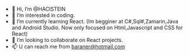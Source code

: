 - 👋 Hi, I’m @HACISTEIN
- 👀 I’m interested in coding.
- 🌱 I’m currently learning React. (Im begginer at C#,Sql#,Zamarin,Java and Android Studio. 
        Now only focused on Html,Javascript and CSS for React)
- 💞️ I’m looking to collaborate on React projects.
- 📫 U can reach me from baraner@hotmail.com

<!---
HACISTEIN/HACISTEIN is a ✨ special ✨ repository because its `README.md` (this file) appears on your GitHub profile.
You can click the Preview link to take a look at your changes.
--->
